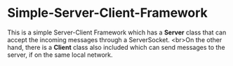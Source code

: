 # Simple-Server-Client-Framework
This is a simple Server-Client Framework which has a **Server** class that can accept the incoming messages through a ServerSocket. &lt;br>On the other hand, there is a **Client** class also included which can send messages to the server, if on the same local network.
